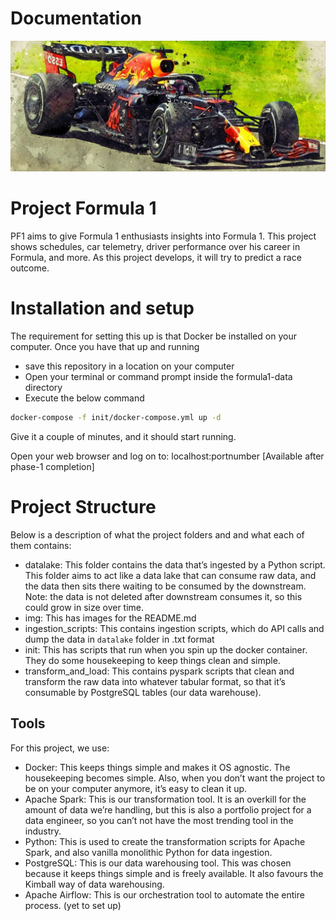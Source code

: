 # Documentation

![formula-1-car](img\formula-1-car.png)

# Project Formula 1

PF1 aims to give Formula 1 enthusiasts insights into Formula 1. This project shows schedules, car telemetry, driver performance over his career in Formula, and more. As this project develops, it will try to predict a race outcome.

# Installation and setup

The requirement for setting this up is that Docker be installed on your computer. Once you have that up and running

- save this repository in a location on your computer
- Open your terminal or command prompt inside the formula1-data directory
- Execute the below command

```bash
docker-compose -f init/docker-compose.yml up -d
```

Give it a couple of minutes, and it should start running.

Open your web browser and log on to: localhost:portnumber [Available after phase-1 completion]

# Project Structure

Below is a description of what the project folders and and what each of them contains:

- datalake: This folder contains the data that’s ingested by a Python script. This folder aims to act like a data lake that can consume raw data, and the data then sits there waiting to be consumed by the downstream. Note: the data is not deleted after downstream consumes it, so this could grow in size over time.
- img: This has images for the README.md
- ingestion_scripts: This contains ingestion scripts, which do API calls and dump the data in `datalake` folder in .txt format
- init: This has scripts that run when you spin up the docker container. They do some housekeeping to keep things clean and simple.
- transform_and_load: This contains pyspark scripts that clean and transform the raw data into whatever tabular format, so that it’s consumable by PostgreSQL tables (our data warehouse).

## Tools

For this project, we use:

- Docker: This keeps things simple and makes it OS agnostic. The housekeeping becomes simple. Also, when you don’t want the project to be on your computer anymore, it’s easy to clean it up.
- Apache Spark: This is our transformation tool. It is an overkill for the amount of data we’re handling, but this is also a portfolio project for a data engineer, so you can’t not have the most trending tool in the industry.
- Python: This is used to create the transformation scripts for Apache Spark, and also vanilla monolithic Python for data ingestion.
- PostgreSQL: This is our data warehousing tool. This was chosen because it keeps things simple and is freely available. It also favours the Kimball way of data warehousing.
- Apache Airflow: This is our orchestration tool to automate the entire process. (yet to set up)